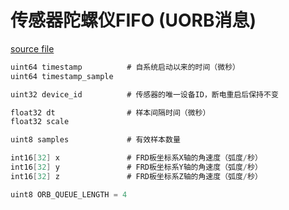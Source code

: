 # 传感器陀螺仪FIFO (UORB消息)


[source file](https://github.com/PX4/PX4-Autopilot/blob/main/msg/SensorGyroFifo.msg)

```c
uint64 timestamp          # 自系统启动以来的时间（微秒）
uint64 timestamp_sample

uint32 device_id          # 传感器的唯一设备ID，断电重启后保持不变

float32 dt                # 样本间隔时间（微秒）
float32 scale

uint8 samples             # 有效样本数量

int16[32] x               # FRD板坐标系X轴的角速度（弧度/秒）
int16[32] y               # FRD板坐标系Y轴的角速度（弧度/秒）
int16[32] z               # FRD板坐标系Z轴的角速度（弧度/秒）

uint8 ORB_QUEUE_LENGTH = 4

```